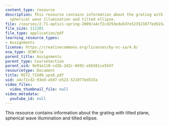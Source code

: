 ```yaml
---
content_type: resource
description: This resource contains information about the grating with tilted plane,
  spherical wave illumination and tilted ellipse.
file: /courses/2-71-optics-spring-2009/a4cf2cd293eda5d7e523521077ed515a_MIT2_71S09_ups6.pdf
file_size: 111201
file_type: application/pdf
learning_resource_types:
- Assignments
license: https://creativecommons.org/licenses/by-nc-sa/4.0/
ocw_type: OCWFile
parent_title: Assignments
parent_type: CourseSection
parent_uid: 9e91e110-cd2b-2d2c-0492-a5b581ce5547
resourcetype: Document
title: MIT2_71S09_ups6.pdf
uid: a4cf2cd2-93ed-a5d7-e523-521077ed515a
video_files:
  video_thumbnail_file: null
video_metadata:
  youtube_id: null
---
```

This resource contains information about the grating with tilted plane, spherical wave illumination and tilted ellipse.